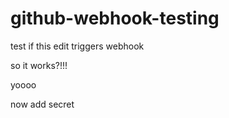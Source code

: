 github-webhook-testing
======================

test if this edit triggers webhook

so it works?!!!

yoooo

now add secret
